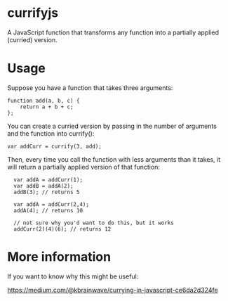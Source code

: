 # currifyjs
A JavaScript function that transforms any function into a partially applied (curried) version.

# Usage

Suppose you have a function that takes three arguments:


    function add(a, b, c) {
	    return a + b + c;
    };

You can create a curried version by passing in the number of arguments and the function into currify():

    var addCurr = currify(3, add);

Then, every time you call the function with less arguments than it takes, it will return a partially applied version of that function:

      var addA = addCurr(1);
      var addB = addA(2);
      addB(3); // returns 5

      var addA = addCurr(2,4);
      addA(4); // returns 10

      // not sure why you'd want to do this, but it works
      addCurr(2)(4)(6); // returns 12

# More information

If you want to know why this might be useful:

https://medium.com/@kbrainwave/currying-in-javascript-ce6da2d324fe